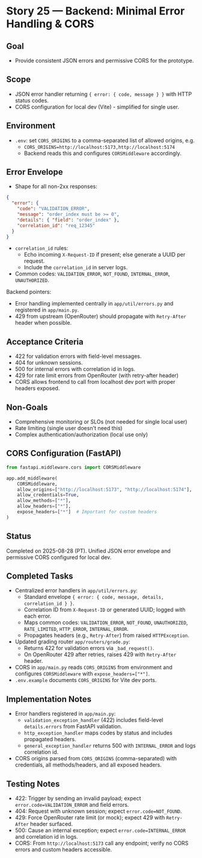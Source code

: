 # Story 25 — Backend: Minimal Error Handling & CORS

## Goal
- Provide consistent JSON errors and permissive CORS for the prototype.

## Scope
- JSON error handler returning `{ error: { code, message } }` with HTTP status codes.
- CORS configuration for local dev (Vite) - simplified for single user.

## Environment
- `.env`: set `CORS_ORIGINS` to a comma-separated list of allowed origins, e.g.
  - `CORS_ORIGINS=http://localhost:5173,http://localhost:5174`
  - Backend reads this and configures `CORSMiddleware` accordingly.

## Error Envelope
- Shape for all non-2xx responses:
```json
{
  "error": {
    "code": "VALIDATION_ERROR",
    "message": "order_index must be >= 0",
    "details": { "field": "order_index" },
    "correlation_id": "req_12345"
  }
}
```
- `correlation_id` rules:
  - Echo incoming `X-Request-ID` if present; else generate a UUID per request.
  - Include the `correlation_id` in server logs.
- Common codes: `VALIDATION_ERROR`, `NOT_FOUND`, `INTERNAL_ERROR`, `UNAUTHORIZED`.

Backend pointers:
- Error handling implemented centrally in `app/util/errors.py` and registered in `app/main.py`.
- 429 from upstream (OpenRouter) should propagate with `Retry-After` header when possible.

## Acceptance Criteria
- 422 for validation errors with field-level messages.
- 404 for unknown sessions.
- 500 for internal errors with correlation id in logs.
- 429 for rate limit errors from OpenRouter (with retry-after header)
- CORS allows frontend to call from localhost dev port with proper headers exposed.

## Non-Goals
- Comprehensive monitoring or SLOs (not needed for single local user)
- Rate limiting (single user doesn't need this)
- Complex authentication/authorization (local use only)

## CORS Configuration (FastAPI)
```python
from fastapi.middleware.cors import CORSMiddleware

app.add_middleware(
    CORSMiddleware,
    allow_origins=["http://localhost:5173", "http://localhost:5174"],  # Vite dev ports
    allow_credentials=True,
    allow_methods=["*"],
    allow_headers=["*"],
    expose_headers=["*"]  # Important for custom headers
)
```

## Status
Completed on 2025-08-28 (PT). Unified JSON error envelope and permissive CORS configured for local dev.

## Completed Tasks
- Centralized error handlers in `app/util/errors.py`:
  - Standard envelope `{ error: { code, message, details, correlation_id } }`.
  - Correlation ID from `X-Request-ID` or generated UUID; logged with each error.
  - Maps common codes: `VALIDATION_ERROR`, `NOT_FOUND`, `UNAUTHORIZED`, `RATE_LIMITED`, `HTTP_ERROR`, `INTERNAL_ERROR`.
  - Propagates headers (e.g., `Retry-After`) from raised `HTTPException`.
- Updated grading router `app/routers/grade.py`:
  - Returns 422 for validation errors via `_bad_request()`.
  - On OpenRouter 429 after retries, raises 429 with `Retry-After` header.
- CORS in `app/main.py` reads `CORS_ORIGINS` from environment and configures `CORSMiddleware` with `expose_headers=["*"]`.
- `.env.example` documents `CORS_ORIGINS` for Vite dev ports.

## Implementation Notes
- Error handlers registered in `app/main.py`:
  - `validation_exception_handler` (422) includes field-level `details.errors` from FastAPI validation.
  - `http_exception_handler` maps codes by status and includes propagated headers.
  - `general_exception_handler` returns 500 with `INTERNAL_ERROR` and logs correlation id.
- CORS origins parsed from `CORS_ORIGINS` (comma-separated) with credentials, all methods/headers, and all exposed headers.

## Testing Notes
- 422: Trigger by sending an invalid payload; expect `error.code=VALIDATION_ERROR` and field errors.
- 404: Request with unknown session; expect `error.code=NOT_FOUND`.
- 429: Force OpenRouter rate limit (or mock); expect 429 with `Retry-After` header surfaced.
- 500: Cause an internal exception; expect `error.code=INTERNAL_ERROR` and correlation id in logs.
- CORS: From `http://localhost:5173` call any endpoint; verify no CORS errors and custom headers accessible.
